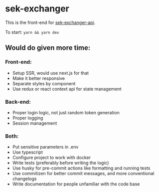 # sek-exchanger

This is the front-end for [sek-exchanger-api](https://github.com/YoucefChihi/sek-exchanger-api).

To start: `yarn && yarn dev`

## Would do given more time:

### Front-end:
- Setup SSR, would use next.js for that
- Make it better responsive
- Separate styles by component
- Use redux or react context api for state management


### Back-end:
- Proper login logic, not just random token generation
- Proper logging
- Session management

### Both:
- Put sensitive parameters in .env
- Use typescript
- Configure project to work with docker
- Write tests (preferably before writing the logic)
- Use husky for pre-commit actions like formatting and running tests
- Use commitizen for better commit messages, and more conventional changelogs
- Write documentation for people unfamiliar with the code base